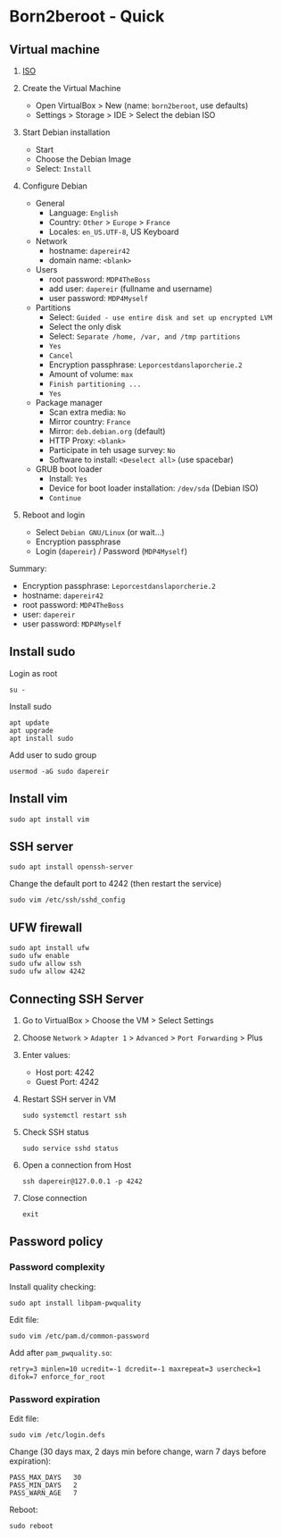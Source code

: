 # Born2beroot - Quick


## **Virtual machine**

1. [ISO](https://cdimage.debian.org/debian-cd/current/amd64/iso-cd/debian-11.5.0-amd64-netinst.iso)

2. Create the Virtual Machine
	- Open VirtualBox > New (name: `born2beroot`, use defaults)
	- Settings > Storage > IDE > Select the debian ISO

4. Start Debian installation
	- Start
	- Choose the Debian Image
	- Select: `Install`

5. Configure Debian
	- General
		- Language: `English`
		- Country: `Other` > `Europe` > `France`
		- Locales: `en_US.UTF-8`, US Keyboard
	- Network
		- hostname: `dapereir42`
		- domain name: `<blank>`
	- Users
		- root password: `MDP4TheBoss`
		- add user: `dapereir` (fullname and username)
		- user password: `MDP4Myself`
	- Partitions
		- Select: `Guided - use entire disk and set up encrypted LVM`
		- Select the only disk
		- Select: `Separate /home, /var, and /tmp partitions`
		- `Yes`
		- `Cancel`
		- Encryption passphrase: `Leporcestdanslaporcherie.2`
		- Amount of volume: `max`
		- `Finish partitioning ...`
		- `Yes`
	- Package manager
		- Scan extra media: `No`
		- Mirror country: `France`
		- Mirror: `deb.debian.org` (default)
		- HTTP Proxy: `<blank>`
		- Participate in teh usage survey: `No`
		- Software to install: `<Deselect all>` (use spacebar)
	- GRUB boot loader
		- Install: `Yes`
		- Device for boot loader installation: `/dev/sda` (Debian ISO)
		- `Continue`

6. Reboot and login
	- Select `Debian GNU/Linux` (or wait...)
	- Encryption passphrase
	- Login (`dapereir`) / Password (`MDP4Myself`)

Summary:
- Encryption passphrase: `Leporcestdanslaporcherie.2`
- hostname: `dapereir42`
- root password: `MDP4TheBoss`
- user: `dapereir`
- user password: `MDP4Myself`

## **Install sudo**

Login as root
```
su -
```

Install sudo
```
apt update
apt upgrade
apt install sudo
```

Add user to sudo group
```
usermod -aG sudo dapereir
```

## **Install vim**

```
sudo apt install vim
```


## **SSH server**

```
sudo apt install openssh-server
```

Change the default port to 4242 (then restart the service)
```
sudo vim /etc/ssh/sshd_config
```

## **UFW firewall**

```
sudo apt install ufw
sudo ufw enable
sudo ufw allow ssh
sudo ufw allow 4242
```

## **Connecting SSH Server**

1. Go to VirtualBox > Choose the VM > Select Settings

2. Choose `Network` > `Adapter 1` > `Advanced` > `Port Forwarding` > Plus

3. Enter values:
	- Host port: 4242
	- Guest Port: 4242

4. Restart SSH server in VM
	```
	sudo systemctl restart ssh
	```

4. Check SSH status
	```
	sudo service sshd status
	```

4. Open a connection from Host
	```
	ssh dapereir@127.0.0.1 -p 4242
	```

4. Close connection
	```
	exit
	```
## **Password policy**
### **Password complexity**

Install quality checking:
```
sudo apt install libpam-pwquality
```

Edit file:
```
sudo vim /etc/pam.d/common-password
```

Add after `pam_pwquality.so`:
```
retry=3 minlen=10 ucredit=-1 dcredit=-1 maxrepeat=3 usercheck=1 difok=7 enforce_for_root
```

### **Password expiration**

Edit file:
```
sudo vim /etc/login.defs
```

Change (30 days max, 2 days min before change, warn 7 days before expiration):
```
PASS_MAX_DAYS	30
PASS_MIN_DAYS	2
PASS_WARN_AGE	7
```

Reboot:
```
sudo reboot
```
